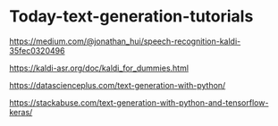 # Today-text-generation-tutorials
https://medium.com/@jonathan_hui/speech-recognition-kaldi-35fec0320496


https://kaldi-asr.org/doc/kaldi_for_dummies.html

https://datascienceplus.com/text-generation-with-python/

https://stackabuse.com/text-generation-with-python-and-tensorflow-keras/

